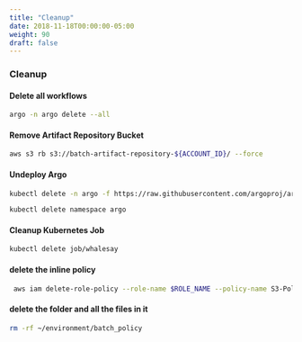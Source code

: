 ```yaml
---
title: "Cleanup"
date: 2018-11-18T00:00:00-05:00
weight: 90
draft: false
---
```


### Cleanup

#### Delete all workflows

```bash
argo -n argo delete --all
```

#### Remove Artifact Repository Bucket

```bash
aws s3 rb s3://batch-artifact-repository-${ACCOUNT_ID}/ --force
```

#### Undeploy Argo

```bash
kubectl delete -n argo -f https://raw.githubusercontent.com/argoproj/argo/${ARGO_VERSION}/manifests/install.yaml

kubectl delete namespace argo
```

#### Cleanup Kubernetes Job

```bash
kubectl delete job/whalesay
```

#### delete the inline policy

```bash
 aws iam delete-role-policy --role-name $ROLE_NAME --policy-name S3-Policy-For-Worker
 ```

#### delete the folder and all the files in it

```bash
rm -rf ~/environment/batch_policy
```
